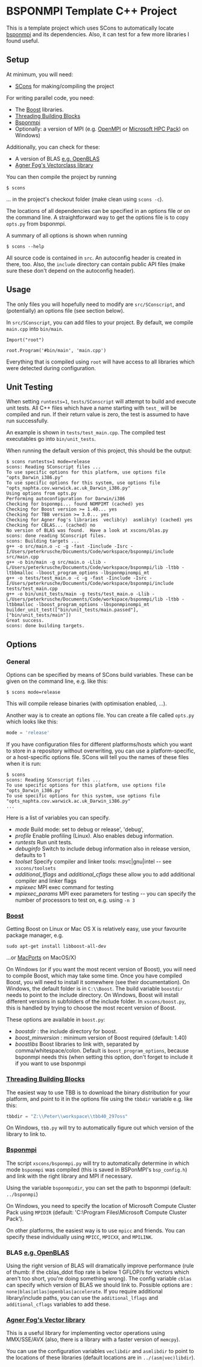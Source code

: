 BSPONMPI Template C++ Project
=============================

This is a template project which uses SCons to automatically locate [bsponmpi](https://github.com/pkrusche/bsponmpi) and its dependencies. Also, it can test for a few more libraries I found useful.

Setup
-----

At minimum, you will need:

* [SCons](http://www.scons.org/) for making/compiling the project

For writing parallel code, you need:

* The [Boost](http://www.boost.org/) libraries. 
* [Threading Building Blocks](http://threadingbuildingblocks.org/)
* [Bsponmpi](https://github.com/pkrusche/bsponmpi)
* Optionally: a version of MPI (e.g. [OpenMPI](http://www.open-mpi.org/) or [Microsoft HPC Pack](http://msdn.microsoft.com/en-us/library/cc136762(v=vs.85).aspx)) on Windows)

Additionally, you can check for these:

* A version of BLAS [e.g. OpenBLAS](https://github.com/xianyi/OpenBLAS) 
* [Agner Fog's Vectorclass library](http://agner.org/optimize/)

You can then compile the project by running

```
$ scons
```

... in the project's checkout folder (make clean using `scons -c`).

The locations of all dependencies can be specified in an options file or on the command line. A straightforward way to get the options file is to copy `opts.py` from bsponmpi.

A summary of all options is shown when running

```
$ scons --help
```

All source code is contained in `src`. An autoconfig header is created in there, too. Also, the `include` directory can contain public API files (make sure these don't depend on the autoconfig header).

Usage
-----

The only files you will hopefully need to modify are `src/SConscript`, and (potentially) an options file (see section below).

In `src/SConscript`, you can add files to your project. By default, we compile `main.cpp` into `bin/main`.

```
Import("root")

root.Program('#bin/main', 'main.cpp')
```

Everything that is compiled using `root` will have access to all libraries which were detected during configuration.

Unit Testing
------------

When setting `runtests=1`, `tests/SConscript` will attempt to build and execute unit tests. All C++ files which have a name starting with `test_` will be compiled and run. If their return value is zero, the test is assumed to have run successfully.

An example is shown in `tests/test_main.cpp`. The compiled test executables go into `bin/unit_tests`.

When running the default version of this project, this should be the output:

```
$ scons runtests=1 mode=release
scons: Reading SConscript files ...
To use specific options for this platform, use options file "opts_Darwin_i386.py"
To use specific options for this system, use options file "opts_naphta.cov.warwick.ac.uk_Darwin_i386.py"
Using options from opts.py
Performing autoconfiguration for Darwin/i386
Checking for bsponmpi... found NOMPIMT (cached) yes
Checking for Boost version >= 1.40... yes
Checking for TBB version >= 3.0... yes
Checking for Agner Fog's libraries  veclib(y)  asmlib(y) (cached) yes
Checking for CBLAS... (cached) no
No version of BLAS was found.  Have a look at xscons/blas.py
scons: done reading SConscript files.
scons: Building targets ...
g++ -o src/main.o -c -g -fast -Iinclude -Isrc -I/Users/peterkrusche/Documents/Code/workspace/bsponmpi/include src/main.cpp
g++ -o bin/main -g src/main.o -Llib -L/Users/peterkrusche/Documents/Code/workspace/bsponmpi/lib -ltbb -ltbbmalloc -lboost_program_options -lbsponmpinompi_mt
g++ -o tests/test_main.o -c -g -fast -Iinclude -Isrc -I/Users/peterkrusche/Documents/Code/workspace/bsponmpi/include tests/test_main.cpp
g++ -o bin/unit_tests/main -g tests/test_main.o -Llib -L/Users/peterkrusche/Documents/Code/workspace/bsponmpi/lib -ltbb -ltbbmalloc -lboost_program_options -lbsponmpinompi_mt
builder_unit_test(["bin/unit_tests/main.passed"], ["bin/unit_tests/main"])
Great success.
scons: done building targets.
```

Options
-------

### General

Options can be specified by means of SCons build variables. These can be given on the command line, e.g. like this:

```
$ scons mode=release
```

This will compile release binaries (with optimisation enabled, ...).

Another way is to create an options file. You can create a file called `opts.py` which looks like this:

```python
mode = 'release'
```

If you have configuration files for different platforms/hosts which you want to store in a repository without overwriting, you can use a platform-specific, or a host-specific options file. SCons will tell you the names of these files when it is run:

```
$ scons
scons: Reading SConscript files ...
To use specific options for this platform, use options file "opts_Darwin_i386.py"
To use specific options for this system, use options file "opts_naphta.cov.warwick.ac.uk_Darwin_i386.py"
...
```

Here is a list of variables you can specify.

* *mode* Build mode: set to debug or release', 'debug',
* *profile*  Enable profiling (Linux). Also enables debug information.
* *runtests*  Run unit tests.
* *debuginfo* Switch to include debug information also in release version, defaults to 1
* *toolset*  Specify compiler and linker tools: msvc|gnu|intel -- see `xscons/toolsets`
* *additional_lflags* and *additional_cflags* these allow you to add additional compiler and linker flags
* *mpiexec* MPI exec command for testing
* *mpiexec_params* MPI exec parameters for testing -- you can specify the number of processors to test on, e.g. using `-n 3`

### [Boost](http://www.boost.org/)

Getting Boost on Linux or Mac OS X is relatively easy, use your favourite package manager, e.g. 

```sudo apt-get install libboost-all-dev```

...or [MacPorts](http://www.macports.org/) on MacOS/X)

On Windows (or if you want the most recent version of Boost), you will need to compile Boost, which may take some time. Once you have compiled Boost, you will need to install it somewhere (see their documentation). On Windows, the default folder is in `C:\\Boost`. The build variable `boostdir` needs to point to the include directory. On Windows, Boost will install different versions in subfolders of the include folder. In `xscons/boost.py`, this is handled by trying to choose the most recent version of Boost.

These options are available in `boost.py`:

* *boostdir* : the include directory for boost. 
* *boost_minversion* : minimum version of Boost required (default: 1.40)
* *boostlibs* Boost libraries to link with, separated by comma/whitespace/colon. Default is `boost_program_options`, because bsponmpi needs this (when setting this option, don't forget to include it if you want to use bsponmpi

### [Threading Building Blocks](http://threadingbuildingblocks.org/)

The easiest way to use TBB is to download the binary distribution for your platform, and point to it in the options file using the `tbbdir` variable e.g. like this:

```python
tbbdir = "Z:\\Peter\\workspace\\tbb40_297oss"
```

On Windows, `tbb.py` will try to automatically figure out which version of the library to link to.

### [Bsponmpi](https://github.com/pkrusche/bsponmpi)

The script `xscons/bsponmpi.py` will try to automatically determine in which mode `bsponmpi` was compiled (this is saved in BSPonMPI's `bsp_config.h`) and link with the right library and MPI if necessary.

Using the variable `bsponmpidir`, you can set the path to bsponmpi (default: `../bsponmpi`)

On Windows, you need to specify the location of Microsoft Compute Cluster Pack using `MPIDIR` (default: 'C:\\Program Files\\Microsoft Compute Cluster Pack').

On other platforms, the easiest way is to use `mpicc` and friends. You can specify these individually using `MPICC`, `MPICXX`, and `MPILINK`.

### BLAS [e.g. OpenBLAS](https://github.com/xianyi/OpenBLAS) 

Using the right version of BLAS will dramatically improve performance (rule of thumb: if the cblas_ddot flop rate is below 1 GFLOP/s for vectors which aren't too short, you're doing something wrong). The config variable `cblas` can specify which version of BLAS we should link to. Possible options are : `none|blas|atlas|openblas|accelerate`. If you require additional library/include paths, you can use the `additional_lflags` and `additional_cflags` variables to add these.

### [Agner Fog's Vector library](http://agner.org/optimize/)

This is a useful library for implementing vector operations using MMX/SSE/AVX (also, there is a library with a faster version of `memcpy`).

You can use the configuration variables `veclibdir` and `asmlibdir` to point to the locations of these libraries (default locations are in `../(asm|vec)libdir`).
